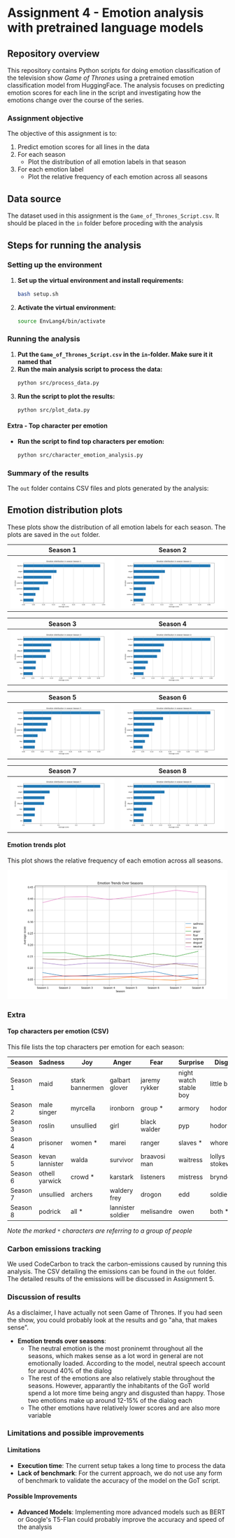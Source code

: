 # Assignment 4 - Emotion analysis with pretrained language models

## Repository overview
This repository contains Python scripts for doing emotion classification of the television show *Game of Thrones* using a pretrained emotion classification model from HuggingFace. The analysis focuses on predicting emotion scores for each line in the script and investigating how the emotions change over the course of the series.

### Assignment objective
The objective of this assignment is to:
1. Predict emotion scores for all lines in the data
2. For each season
   - Plot the distribution of all emotion labels in that season
3. For each emotion label
   - Plot the relative frequency of each emotion across all seasons

## Data source
The dataset used in this assignment is the `Game_of_Thrones_Script.csv`. It should be placed in the `in` folder before proceding with the analysis

## Steps for running the analysis

### Setting up the environment
1. **Set up the virtual environment and install requirements:**
    ```bash
    bash setup.sh
    ```
2. **Activate the virtual environment:**
    ```bash
    source EnvLang4/bin/activate
    ```

### Running the analysis
1. **Put the `Game_of_Thrones_Script.csv` in the `in`-folder. Make sure it it named that**
2. **Run the main analysis script to process the data:**
    ```bash
    python src/process_data.py
    ```
2. **Run the script to plot the results:**
    ```bash
    python src/plot_data.py
    ```
#### Extra - Top character per emotion
- **Run the script to find top characters per emotion:**
    ```bash
    python src/character_emotion_analysis.py
    ```
### Summary of the results
The `out` folder contains CSV files and plots generated by the analysis:

## Emotion distribution plots
These plots show the distribution of all emotion labels for each season. The plots are saved in the `out` folder.

Season 1 | Season 2 
:-------------------------:|:-------------------------:
![Season 1](https://github.com/BayesianBoi/cds-language/blob/main/assignments/assignment%204/out/Season%201_dist.png)  |  ![Season 2](https://github.com/BayesianBoi/cds-language/blob/main/assignments/assignment%204/out/Season%202_dist.png)

Season 3 | Season 4
:-------------------------:|:-------------------------:
![Season 3](https://github.com/BayesianBoi/cds-language/blob/main/assignments/assignment%204/out/Season%203_dist.png)  |  ![Season 4](https://github.com/BayesianBoi/cds-language/blob/main/assignments/assignment%204/out/Season%204_dist.png)


Season 5 | Season 6
:-------------------------:|:-------------------------:
![Season 5](https://github.com/BayesianBoi/cds-language/blob/main/assignments/assignment%204/out/Season%205_dist.png)  |  ![Season 6](https://github.com/BayesianBoi/cds-language/blob/main/assignments/assignment%204/out/Season%206_dist.png)

Season 7 | Season 8
:-------------------------:|:-------------------------:
![Season 7](https://github.com/BayesianBoi/cds-language/blob/main/assignments/assignment%204/out/Season%207_dist.png)  |  ![Season 8](https://github.com/BayesianBoi/cds-language/blob/main/assignments/assignment%204/out/Season%208_dist.png)

#### Emotion trends plot
This plot shows the relative frequency of each emotion across all seasons.

![Emotion Trends](https://github.com/BayesianBoi/cds-language/blob/main/assignments/assignment%204/out/emotion_trends.png)


### Extra
#### Top characters per emotion (CSV)
This file lists the top characters per emotion for each season:

| Season    | Sadness         | Joy               | Anger          | Fear             | Surprise                  | Disgust         |
|-----------|-----------------|-------------------|----------------|------------------|---------------------------|-----------------|
| Season 1  | maid            | stark bannermen   | galbart glover | jaremy rykker    | night watch stable boy    | little bird     |
| Season 2  | male singer     | myrcella          | ironborn       | group  *          | armory                    | hodor           |
| Season 3  | roslin          | unsullied         | girl           | black walder     | pyp                       | hodor           |
| Season 4  | prisoner        | women   *          | marei          | ranger           | slaves  *                  | whore           |
| Season 5  | kevan lannister | walda             | survivor       | braavosi man     | waitress                  | lollys stokeworth |
| Season 6  | othell yarwick  | crowd *            | karstark       | listeners        | mistress                  | bryndel         |
| Season 7  | unsullied       | archers           | waldery frey   | drogon           | edd                       | soldier         |
| Season 8  | podrick         | all  *             | lannister soldier | melisandre    | owen                      | both   *         |

*Note the marked `*` characters are referring to a group of people*

### Carbon emissions tracking
We used CodeCarbon to track the carbon-emissions caused by running this analysis. The CSV detailing the emissions can be found in the `out` folder. The detailed results of the emissions will be discussed in Assignment 5.

### Discussion of results
As a disclaimer, I have actually not seen Game of Thrones. If you had seen the show, you could probably look at the results and go "aha, that makes sense".

- **Emotion trends over seasons**:
  - The neutral emotion is the most proninemt throughout all the seasons, which makes sense as a lot word in general are not emotionally loaded. According to the model, neutral speech account for around 40% of the dialog
  - The rest of the emotions are also relatively stable throughout the seasons. However, apparantly the inhabitants of the GoT world spend a lot more time being angry and disgusted than happy. Those two emotions make up around 12-15% of the dialog each
  - The other emotions have relatively lower scores and are also more variable

### Limitations and possible improvements
#### Limitations
- **Execution time**: The current setup takes a long time to process the data
- **Lack of benchmark**: For the current approach, we do not use any form of benchmark to validate the accuracy of the model on the GoT script. 

#### Possible Improvements
- **Advanced Models**: Implementing more advanced models such as BERT or Google's T5-Flan could probably improve the accuracy and speed of the analysis
